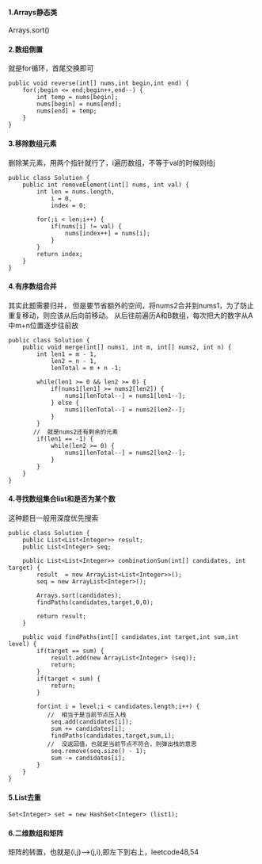 #### 1.Arrays静态类

Arrays.sort()

#### 2.数组倒置

就是for循环，首尾交换即可

```
public void reverse(int[] nums,int begin,int end) {
    for(;begin <= end;begin++,end--) {
        int temp = nums[begin];
        nums[begin] = nums[end];
        nums[end] = temp;
    }
}
```

#### 3.移除数组元素

删除某元素，用两个指针就行了，i遍历数组，不等于val的时候则给j

```
public class Solution {
    public int removeElement(int[] nums, int val) {
        int len = nums.length,
            i = 0,
            index = 0;

        for(;i < len;i++) {
            if(nums[i] != val) {
                nums[index++] = nums[i];
            }
        }
        return index;
    }
}
```

#### 4.有序数组合并

其实此题需要归并， 但是要节省额外的空间，将nums2合并到nums1，为了防止重复移动，则应该从后向前移动。
从后往前遍历A和B数组，每次把大的数字从A中m+n位置逐步往前放

```
public class Solution {
    public void merge(int[] nums1, int m, int[] nums2, int n) {
        int len1 = m - 1,
            len2 = n - 1,
            lenTotal = m + n -1;

        while(len1 >= 0 && len2 >= 0) {
            if(nums1[len1] >= nums2[len2]) {
                nums1[lenTotal--] = nums1[len1--];
            } else {
                nums1[lenTotal--] = nums2[len2--];
            }
        }
       //  就是nums2还有剩余的元素
        if(len1 == -1) {
            while(len2 >= 0) {
                nums1[lenTotal--] = nums2[len2--];
            }
        }
    }
}
```

#### 4.寻找数组集合list和是否为某个数

这种题目一般用深度优先搜索

```
public class Solution {
    public List<List<Integer>> result;
    public List<Integer> seq;

    public List<List<Integer>> combinationSum(int[] candidates, int target) {
        result  = new ArrayList<List<Integer>>();
        seq = new ArrayList<Integer>();

        Arrays.sort(candidates);
        findPaths(candidates,target,0,0);

        return result;
    }

    public void findPaths(int[] candidates,int target,int sum,int level) {
        if(target == sum) {
            result.add(new ArrayList<Integer> (seq));
            return;
        }
        if(target < sum) {
            return;
        }

        for(int i = level;i < candidates.length;i++) {
           //  相当于是当前节点压入栈
            seq.add(candidates[i]);
            sum += candidates[i];
            findPaths(candidates,target,sum,i);
           //  没返回值，也就是当前节点不符合，则弹出栈的意思
            seq.remove(seq.size() - 1);
            sum -= candidates[i];
        }
    }
}

```

#### 5.List去重

```
Set<Integer> set = new HashSet<Integer> (list1);
```

#### 6.二维数组和矩阵

矩阵的转置，也就是(i,j)-->(j,i),即左下到右上，leetcode48,54
